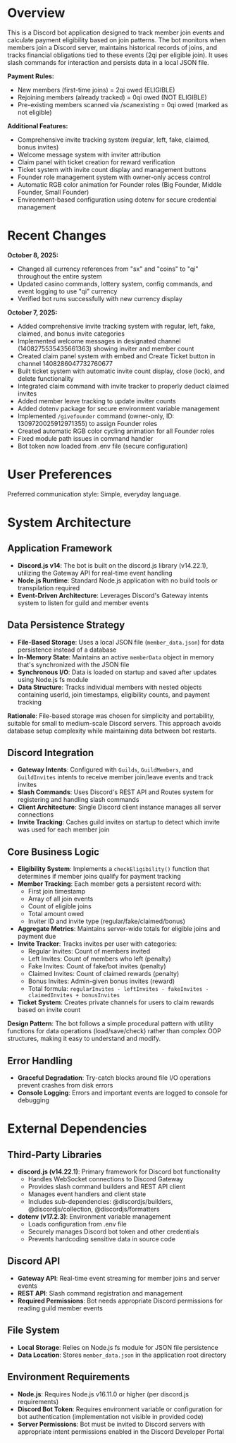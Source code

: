 # Overview

This is a Discord bot application designed to track member join events and calculate payment eligibility based on join patterns. The bot monitors when members join a Discord server, maintains historical records of joins, and tracks financial obligations tied to these events (2qi per eligible join). It uses slash commands for interaction and persists data in a local JSON file.

**Payment Rules:**
- New members (first-time joins) = 2qi owed (ELIGIBLE)
- Rejoining members (already tracked) = 0qi owed (NOT ELIGIBLE)
- Pre-existing members scanned via /scanexisting = 0qi owed (marked as not eligible)

**Additional Features:**
- Comprehensive invite tracking system (regular, left, fake, claimed, bonus invites)
- Welcome message system with inviter attribution
- Claim panel with ticket creation for reward verification
- Ticket system with invite count display and management buttons
- Founder role management system with owner-only access control
- Automatic RGB color animation for Founder roles (Big Founder, Middle Founder, Small Founder)
- Environment-based configuration using dotenv for secure credential management

# Recent Changes

**October 8, 2025:**
- Changed all currency references from "sx" and "coins" to "qi" throughout the entire system
- Updated casino commands, lottery system, config commands, and event logging to use "qi" currency
- Verified bot runs successfully with new currency display

**October 7, 2025:**
- Added comprehensive invite tracking system with regular, left, fake, claimed, and bonus invite categories
- Implemented welcome messages in designated channel (1408275535435661363) showing inviter and member count
- Created claim panel system with embed and Create Ticket button in channel 1408286047732760677
- Built ticket system with automatic invite count display, close (lock), and delete functionality
- Integrated claim command with invite tracker to properly deduct claimed invites
- Added member leave tracking to update inviter counts
- Added dotenv package for secure environment variable management
- Implemented `/givefounder` command (owner-only, ID: 1309720025912971355) to assign Founder roles
- Created automatic RGB color cycling animation for all Founder roles
- Fixed module path issues in command handler
- Bot token now loaded from .env file (secure configuration)

# User Preferences

Preferred communication style: Simple, everyday language.

# System Architecture

## Application Framework
- **Discord.js v14**: The bot is built on the discord.js library (v14.22.1), utilizing the Gateway API for real-time event handling
- **Node.js Runtime**: Standard Node.js application with no build tools or transpilation required
- **Event-Driven Architecture**: Leverages Discord's Gateway intents system to listen for guild and member events

## Data Persistence Strategy
- **File-Based Storage**: Uses a local JSON file (`member_data.json`) for data persistence instead of a database
- **In-Memory State**: Maintains an active `memberData` object in memory that's synchronized with the JSON file
- **Synchronous I/O**: Data is loaded on startup and saved after updates using Node.js fs module
- **Data Structure**: Tracks individual members with nested objects containing userId, join timestamps, eligibility counts, and payment tracking

**Rationale**: File-based storage was chosen for simplicity and portability, suitable for small to medium-scale Discord servers. This approach avoids database setup complexity while maintaining data between bot restarts.

## Discord Integration
- **Gateway Intents**: Configured with `Guilds`, `GuildMembers`, and `GuildInvites` intents to receive member join/leave events and track invites
- **Slash Commands**: Uses Discord's REST API and Routes system for registering and handling slash commands
- **Client Architecture**: Single Discord client instance manages all server connections
- **Invite Tracking**: Caches guild invites on startup to detect which invite was used for each member join

## Core Business Logic
- **Eligibility System**: Implements a `checkEligibility()` function that determines if member joins qualify for payment tracking
- **Member Tracking**: Each member gets a persistent record with:
  - First join timestamp
  - Array of all join events
  - Count of eligible joins
  - Total amount owed
  - Inviter ID and invite type (regular/fake/claimed/bonus)
- **Aggregate Metrics**: Maintains server-wide totals for eligible joins and payment due
- **Invite Tracker**: Tracks invites per user with categories:
  - Regular Invites: Count of members invited
  - Left Invites: Count of members who left (penalty)
  - Fake Invites: Count of fake/bot invites (penalty)
  - Claimed Invites: Count of claimed rewards (penalty)
  - Bonus Invites: Admin-given bonus invites (reward)
  - Total formula: `regularInvites - leftInvites - fakeInvites - claimedInvites + bonusInvites`
- **Ticket System**: Creates private channels for users to claim rewards based on invite count

**Design Pattern**: The bot follows a simple procedural pattern with utility functions for data operations (load/save/check) rather than complex OOP structures, making it easy to understand and modify.

## Error Handling
- **Graceful Degradation**: Try-catch blocks around file I/O operations prevent crashes from disk errors
- **Console Logging**: Errors and important events are logged to console for debugging

# External Dependencies

## Third-Party Libraries
- **discord.js (v14.22.1)**: Primary framework for Discord bot functionality
  - Handles WebSocket connections to Discord Gateway
  - Provides slash command builders and REST API client
  - Manages event handlers and client state
  - Includes sub-dependencies: @discordjs/builders, @discordjs/collection, @discordjs/formatters
- **dotenv (v17.2.3)**: Environment variable management
  - Loads configuration from .env file
  - Securely manages Discord bot token and other credentials
  - Prevents hardcoding sensitive data in source code

## Discord API
- **Gateway API**: Real-time event streaming for member joins and server events
- **REST API**: Slash command registration and management
- **Required Permissions**: Bot needs appropriate Discord permissions for reading guild member events

## File System
- **Local Storage**: Relies on Node.js fs module for JSON file persistence
- **Data Location**: Stores `member_data.json` in the application root directory

## Environment Requirements
- **Node.js**: Requires Node.js v16.11.0 or higher (per discord.js requirements)
- **Discord Bot Token**: Requires environment variable or configuration for bot authentication (implementation not visible in provided code)
- **Server Permissions**: Bot must be invited to Discord servers with appropriate intent permissions enabled in the Discord Developer Portal